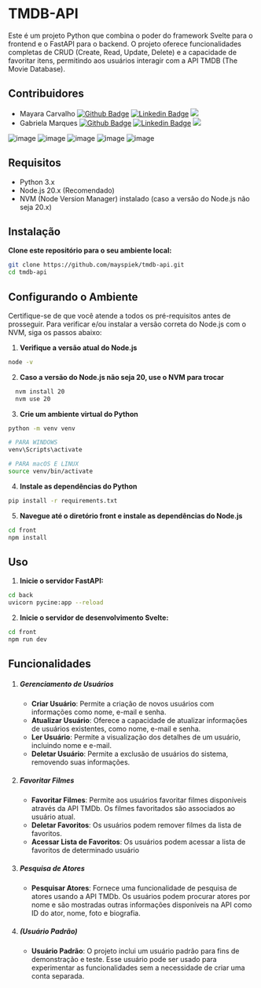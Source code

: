 # TMDB-API

Este é um projeto Python que combina o poder do framework Svelte para o frontend e o FastAPI para o backend. O projeto oferece funcionalidades completas de CRUD (Create, Read, Update, Delete) e a capacidade de favoritar itens, permitindo aos usuários interagir com a API TMDB (The Movie Database).

## Contribuidores
- Mayara Carvalho 
[![Github Badge](https://img.shields.io/badge/-Github-000?style=flat-square&logo=Github&logoColor=white&link=https://github.com/mayspiek)](https://github.com/mayspiek) [![Linkedin Badge](https://img.shields.io/badge/-LinkedIn-blue?style=flat-square&logo=Linkedin&logoColor=white&link=https://www.linkedin.com/in/mayara-spieker/)](https://www.linkedin.com/in/mayara-spieker/) [![](https://img.shields.io/badge/Gmail-red?style=flat-square&logo=gmail&logoColor=white)](mailto:maya.spieker@gmail.com)
- Gabriela Marques
[![Github Badge](https://img.shields.io/badge/-Github-000?style=flat-square&logo=Github&logoColor=white&link=https://github.com/gabrielamarqs)](https://github.com/gabrielamarqs) [![Linkedin Badge](https://img.shields.io/badge/-LinkedIn-blue?style=flat-square&logo=Linkedin&logoColor=white&link=https://www.linkedin.com/in/gabriela-marques-dos-santos-899092161/)](https://www.linkedin.com/in/gabriela-marques-dos-santos-899092161/) [![](https://img.shields.io/badge/Gmail-red?style=flat-square&logo=gmail&logoColor=white)](mailto:margabrielaqs@gmail.com)

![image](https://github.com/mayspiek/tmdb-api/assets/79992764/40e26a55-0fd1-4451-b391-9aad5040a524)
![image](https://github.com/mayspiek/tmdb-api/assets/79992764/884ef7b1-f2d6-44d6-9220-d803e8ea75c7)
![image](https://github.com/mayspiek/tmdb-api/assets/79992764/666ec517-cd36-45fd-a97a-0bfb6b5e880f)
![image](https://github.com/mayspiek/tmdb-api/assets/79992764/1974806b-9767-4468-976d-8e27bdfdec2e)
![image](https://github.com/mayspiek/tmdb-api/assets/79992764/1885940a-123e-4795-9546-24ae5c2b6f10)



## Requisitos
- Python 3.x
- Node.js 20.x (Recomendado)
- NVM (Node Version Manager) instalado (caso a versão do Node.js não seja 20.x)

## Instalação

__Clone este repositório para o seu ambiente local:__

  ```bash
  git clone https://github.com/mayspiek/tmdb-api.git
  cd tmdb-api
  ```


## Configurando o Ambiente
Certifique-se de que você atende a todos os pré-requisitos antes de prosseguir. Para verificar e/ou instalar a versão correta do Node.js com o NVM, siga os passos abaixo:

1. __Verifique a versão atual do Node.js__
  ```bash
  node -v
```

2. __Caso a versão do Node.js não seja 20, use o NVM para trocar__
```bash
  nvm install 20
  nvm use 20
```

3. __Crie um ambiente virtual do Python__
```bash
python -m venv venv

# PARA WINDOWS
venv\Scripts\activate

# PARA macOS E LINUX
source venv/bin/activate
```

4. __Instale as dependências do Python__
```bash
pip install -r requirements.txt
```

5. __Navegue até o diretório front e instale as dependências do Node.js__
```bash
cd front
npm install
```
## Uso
1. __Inicie o servidor FastAPI:__
```bash
cd back
uvicorn pycine:app --reload
```


2. __Inicie o servidor de desenvolvimento Svelte:__
```bash
cd front
npm run dev
```

## Funcionalidades

1. ##### Gerenciamento de Usuários
    - **Criar Usuário**: Permite a criação de novos usuários com informações como nome, e-mail e senha.
    - **Atualizar Usuário**: Oferece a capacidade de atualizar informações de usuários existentes, como nome, e-mail e senha.
    - **Ler Usuário**: Permite a visualização dos detalhes de um usuário, incluindo nome e e-mail.
    - **Deletar Usuário**: Permite a exclusão de usuários do sistema, removendo suas informações.

2. ##### Favoritar Filmes
    - **Favoritar Filmes**: Permite aos usuários favoritar filmes disponíveis através da API TMDb. Os filmes favoritados são associados ao usuário atual.
    - **Deletar Favoritos**: Os usuários podem remover filmes da lista de favoritos.
    - **Acessar Lista de Favoritos**: Os usuários podem acessar a lista de favoritos de determinado usuário

3. ##### Pesquisa de Atores
    - **Pesquisar Atores**: Fornece uma funcionalidade de pesquisa de atores usando a API TMDb. Os usuários podem procurar atores por nome e são mostradas outras informações disponíveis na API como ID do ator, nome, foto e biografia.

4. ##### (Usuário Padrão)
    - **Usuário Padrão**: O projeto inclui um usuário padrão para fins de demonstração e teste. Esse usuário pode ser usado para experimentar as funcionalidades sem a necessidade de criar uma conta separada.


